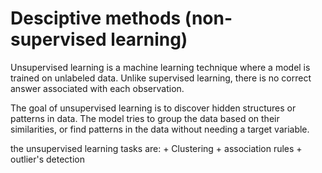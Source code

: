 #  Desciptive methods (non-supervised learning)
Unsupervised learning is a machine learning technique where a model is trained on unlabeled data. Unlike supervised learning, there is no correct answer associated with each observation.

The goal of unsupervised learning is to discover hidden structures or patterns in data. The model tries to group the data based on their similarities, or find patterns in the data without needing a target variable.

the unsupervised learning tasks are:
         + Clustering
         + association rules
         + outlier's detection
